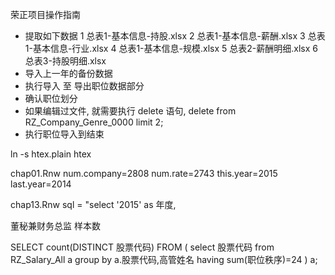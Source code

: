 荣正项目操作指南

-   提取如下数据
     1  总表1-基本信息-持股.xlsx
     2  总表1-基本信息-薪酬.xlsx
     3  总表1-基本信息-行业.xlsx
     4  总表1-基本信息-规模.xlsx
     5  总表2-薪酬明细.xlsx
     6  总表3-持股明细.xlsx
-   导入上一年的备份数据
-   执行导入 至 导出职位数据部分
-   确认职位划分
-   如果编辑过文件, 就需要执行 delete 语句, delete from RZ_Company_Genre_0000 limit 2;
-   执行职位导入到结束


ln -s htex.plain htex

chap01.Rnw
num.company=2808
num.rate=2743
this.year=2015
last.year=2014

chap13.Rnw
sql = "select '2015' as 年度,

董秘兼财务总监 样本数

SELECT count(DISTINCT 股票代码) FROM (
    select 股票代码 from RZ_Salary_All a group by a.股票代码,高管姓名 having sum(职位秩序)=24
) a;
